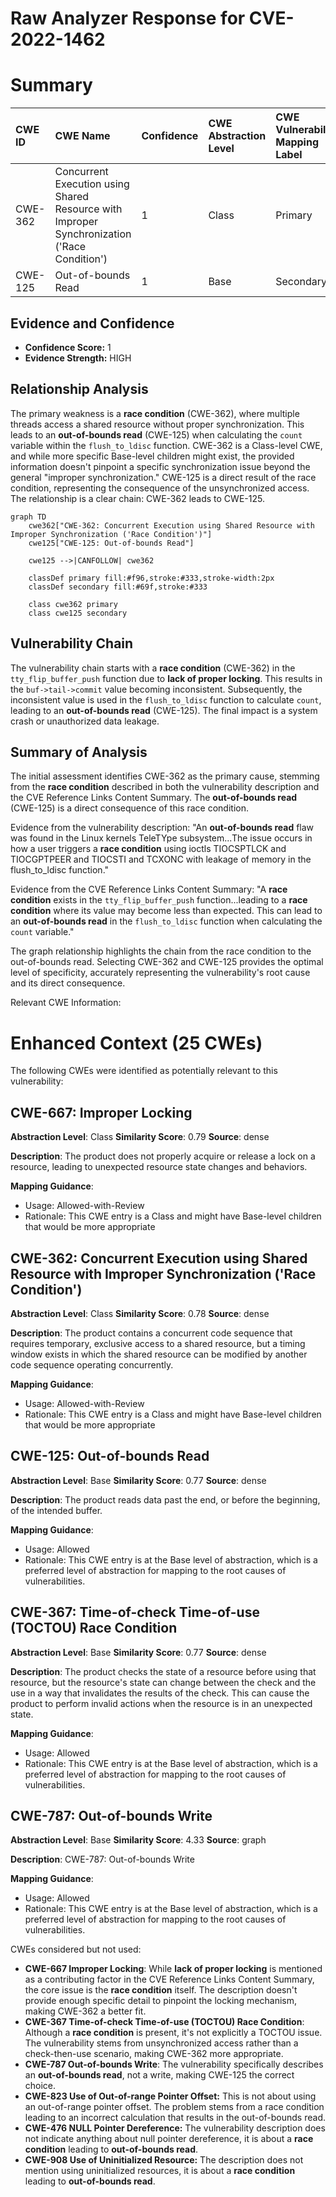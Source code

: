 # Raw Analyzer Response for CVE-2022-1462

# Summary
| CWE ID  | CWE Name                                                                                                         | Confidence | CWE Abstraction Level | CWE Vulnerability Mapping Label | CWE-Vulnerability Mapping Notes |
| :-------- | :----------------------------------------------------------------------------------------------------------------- | :---------- | :----------------------- | :------------------------------ | :------------------------------ |
| CWE-362   | Concurrent Execution using Shared Resource with Improper Synchronization ('Race Condition')                        | 1          | Class                   | Primary                       | Allowed-with-Review            |
| CWE-125   | Out-of-bounds Read                                                                                               | 1          | Base                    | Secondary                      | Allowed                      |

## Evidence and Confidence

*   **Confidence Score:** 1
*   **Evidence Strength:** HIGH

## Relationship Analysis
The primary weakness is a **race condition** (CWE-362), where multiple threads access a shared resource without proper synchronization. This leads to an **out-of-bounds read** (CWE-125) when calculating the `count` variable within the `flush_to_ldisc` function. CWE-362 is a Class-level CWE, and while more specific Base-level children might exist, the provided information doesn't pinpoint a specific synchronization issue beyond the general "improper synchronization." CWE-125 is a direct result of the race condition, representing the consequence of the unsynchronized access. The relationship is a clear chain: CWE-362 leads to CWE-125.

```mermaid
graph TD
    cwe362["CWE-362: Concurrent Execution using Shared Resource with Improper Synchronization ('Race Condition')"]
    cwe125["CWE-125: Out-of-bounds Read"]

    cwe125 -->|CANFOLLOW| cwe362
    
    classDef primary fill:#f96,stroke:#333,stroke-width:2px
    classDef secondary fill:#69f,stroke:#333
    
    class cwe362 primary
    class cwe125 secondary
```

## Vulnerability Chain
The vulnerability chain starts with a **race condition** (CWE-362) in the `tty_flip_buffer_push` function due to **lack of proper locking**. This results in the `buf->tail->commit` value becoming inconsistent. Subsequently, the inconsistent value is used in the `flush_to_ldisc` function to calculate `count`, leading to an **out-of-bounds read** (CWE-125). The final impact is a system crash or unauthorized data leakage.

## Summary of Analysis
The initial assessment identifies CWE-362 as the primary cause, stemming from the **race condition** described in both the vulnerability description and the CVE Reference Links Content Summary. The **out-of-bounds read** (CWE-125) is a direct consequence of this race condition.

Evidence from the vulnerability description: "An **out-of-bounds read** flaw was found in the Linux kernels TeleTYpe subsystem...The issue occurs in how a user triggers a **race condition** using ioctls TIOCSPTLCK and TIOCGPTPEER and TIOCSTI and TCXONC with leakage of memory in the flush_to_ldisc function."

Evidence from the CVE Reference Links Content Summary: "A **race condition** exists in the `tty_flip_buffer_push` function...leading to a **race condition** where its value may become less than expected. This can lead to an **out-of-bounds read** in the `flush_to_ldisc` function when calculating the `count` variable."

The graph relationship highlights the chain from the race condition to the out-of-bounds read. Selecting CWE-362 and CWE-125 provides the optimal level of specificity, accurately representing the vulnerability's root cause and its direct consequence.

Relevant CWE Information:

# Enhanced Context (25 CWEs)
The following CWEs were identified as potentially relevant to this vulnerability:

## CWE-667: Improper Locking
**Abstraction Level**: Class
**Similarity Score**: 0.79
**Source**: dense

**Description**:
The product does not properly acquire or release a lock on a resource, leading to unexpected resource state changes and behaviors.

**Mapping Guidance**:
- Usage: Allowed-with-Review
- Rationale: This CWE entry is a Class and might have Base-level children that would be more appropriate

## CWE-362: Concurrent Execution using Shared Resource with Improper Synchronization ('Race Condition')
**Abstraction Level**: Class
**Similarity Score**: 0.78
**Source**: dense

**Description**:
The product contains a concurrent code sequence that requires temporary, exclusive access to a shared resource, but a timing window exists in which the shared resource can be modified by another code sequence operating concurrently.

**Mapping Guidance**:
- Usage: Allowed-with-Review
- Rationale: This CWE entry is a Class and might have Base-level children that would be more appropriate

## CWE-125: Out-of-bounds Read
**Abstraction Level**: Base
**Similarity Score**: 0.77
**Source**: dense

**Description**:
The product reads data past the end, or before the beginning, of the intended buffer.

**Mapping Guidance**:
- Usage: Allowed
- Rationale: This CWE entry is at the Base level of abstraction, which is a preferred level of abstraction for mapping to the root causes of vulnerabilities.

## CWE-367: Time-of-check Time-of-use (TOCTOU) Race Condition
**Abstraction Level**: Base
**Similarity Score**: 0.77
**Source**: dense

**Description**:
The product checks the state of a resource before using that resource, but the resource's state can change between the check and the use in a way that invalidates the results of the check. This can cause the product to perform invalid actions when the resource is in an unexpected state.

**Mapping Guidance**:
- Usage: Allowed
- Rationale: This CWE entry is at the Base level of abstraction, which is a preferred level of abstraction for mapping to the root causes of vulnerabilities.

## CWE-787: Out-of-bounds Write
**Abstraction Level**: Base
**Similarity Score**: 4.33
**Source**: graph

**Description**:
CWE-787: Out-of-bounds Write

**Mapping Guidance**:
- Usage: Allowed
- Rationale: This CWE entry is at the Base level of abstraction, which is a preferred level of abstraction for mapping to the root causes of vulnerabilities.

CWEs considered but not used:

*   **CWE-667 Improper Locking**: While **lack of proper locking** is mentioned as a contributing factor in the CVE Reference Links Content Summary, the core issue is the **race condition** itself. The description doesn't provide enough specific detail to pinpoint the locking mechanism, making CWE-362 a better fit.
*   **CWE-367 Time-of-check Time-of-use (TOCTOU) Race Condition**: Although a **race condition** is present, it's not explicitly a TOCTOU issue. The vulnerability stems from unsynchronized access rather than a check-then-use scenario, making CWE-362 more appropriate.
*   **CWE-787 Out-of-bounds Write**: The vulnerability specifically describes an **out-of-bounds read**, not a write, making CWE-125 the correct choice.
*   **CWE-823 Use of Out-of-range Pointer Offset:** This is not about using an out-of-range pointer offset. The problem stems from a race condition leading to an incorrect calculation that results in the out-of-bounds read.
*   **CWE-476 NULL Pointer Dereference:** The vulnerability description does not indicate anything about null pointer dereference, it is about a **race condition** leading to **out-of-bounds read**.
*   **CWE-908 Use of Uninitialized Resource:** The description does not mention using uninitialized resources, it is about a **race condition** leading to **out-of-bounds read**.